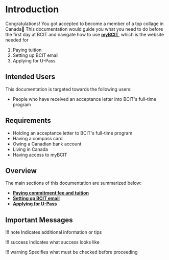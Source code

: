 # Introduction

Congratulations! You got accepted to become a member of a top collage in Canada🤞 This documentation would guide you what you need to do before the first day at BCIT and navigate how to use <span class="tag">[**myBCIT**](https://my.bcit.ca/)</span>, which is the website needed for 

1. Paying tuition
2. Setting up BCIT email
3. Applying for U-Pass



## Intended Users
This documentation is targeted towards the following users:

- People who have received an acceptance letter into BCIT's full-time program

## Requirements
- Holding an acceptance letter to BCIT's full-time program
- Having a compass card
- Owing a Canadian bank account
- Living in Canada
- Having access to myBCIT

## Overview
The main sections of this documentation are summarized below:

- **[Paying commitment fee and tuition](paying-tuition)**
- **[Setting up BCIT email](setting-up-email)**
- **[Applying for U-Pass](applying-for-upass.md)**

## Important Messages
!!! note 
    Indicates additional information or tips

!!! success
    Indicates what success looks like

!!! warning
    Specifies what must be checked before proceeding
